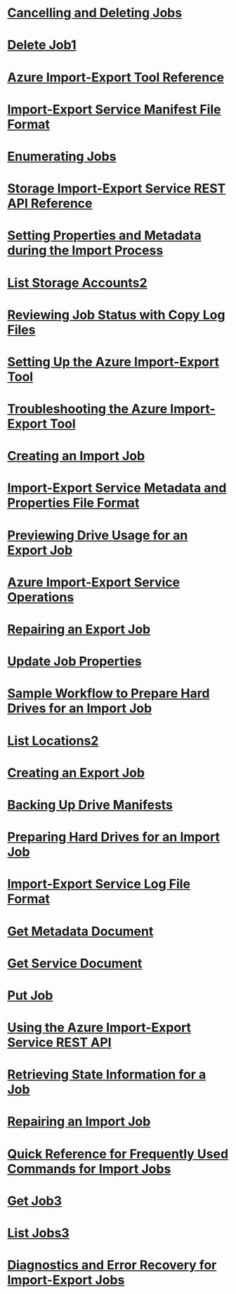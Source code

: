 # [Cancelling and Deleting Jobs](importexport/Cancelling-and-Deleting-Jobs.md)
# [Delete Job1](importexport/Delete-Job1.md)
# [Azure Import-Export Tool Reference](importexport/Azure-Import-Export-Tool-Reference.md)
# [Import-Export Service Manifest File Format](importexport/Import-Export-Service-Manifest-File-Format.md)
# [Enumerating Jobs](importexport/Enumerating-Jobs.md)
# [Storage Import-Export Service REST API Reference](importexport/Storage-Import-Export-Service-REST-API-Reference.md)
# [Setting Properties and Metadata during the Import Process](importexport/Setting-Properties-and-Metadata-during-the-Import-Process.md)
# [List Storage Accounts2](importexport/List-Storage-Accounts2.md)
# [Reviewing Job Status with Copy Log Files](importexport/Reviewing-Job-Status-with-Copy-Log-Files.md)
# [Setting Up the Azure Import-Export Tool](importexport/Setting-Up-the-Azure-Import-Export-Tool.md)
# [Troubleshooting the Azure Import-Export Tool](importexport/Troubleshooting-the-Azure-Import-Export-Tool.md)
# [Creating an Import Job](importexport/Creating-an-Import-Job.md)
# [Import-Export Service Metadata and Properties File Format](importexport/Import-Export-Service-Metadata-and-Properties-File-Format.md)
# [Previewing Drive Usage for an Export Job](importexport/Previewing-Drive-Usage-for-an-Export-Job.md)
# [Azure Import-Export Service Operations](importexport/Azure-Import-Export-Service-Operations.md)
# [Repairing an Export Job](importexport/Repairing-an-Export-Job.md)
# [Update Job Properties](importexport/Update-Job-Properties.md)
# [Sample Workflow to Prepare Hard Drives for an Import Job](importexport/Sample-Workflow-to-Prepare-Hard-Drives-for-an-Import-Job.md)
# [List Locations2](importexport/List-Locations2.md)
# [Creating an Export Job](importexport/Creating-an-Export-Job.md)
# [Backing Up Drive Manifests](importexport/Backing-Up-Drive-Manifests.md)
# [Preparing Hard Drives for an Import Job](importexport/Preparing-Hard-Drives-for-an-Import-Job.md)
# [Import-Export Service Log File Format](importexport/Import-Export-Service-Log-File-Format.md)
# [Get Metadata Document](importexport/Get-Metadata-Document.md)
# [Get Service Document](importexport/Get-Service-Document.md)
# [Put Job](importexport/Put-Job.md)
# [Using the Azure Import-Export Service REST API](importexport/Using-the-Azure-Import-Export-Service-REST-API.md)
# [Retrieving State Information for a Job](importexport/Retrieving-State-Information-for-a-Job.md)
# [Repairing an Import Job](importexport/Repairing-an-Import-Job.md)
# [Quick Reference for Frequently Used Commands for Import Jobs](importexport/Quick-Reference-for-Frequently-Used-Commands-for-Import-Jobs.md)
# [Get Job3](importexport/Get-Job3.md)
# [List Jobs3](importexport/List-Jobs3.md)
# [Diagnostics and Error Recovery for Import-Export Jobs](importexport/Diagnostics-and-Error-Recovery-for-Import-Export-Jobs.md)

